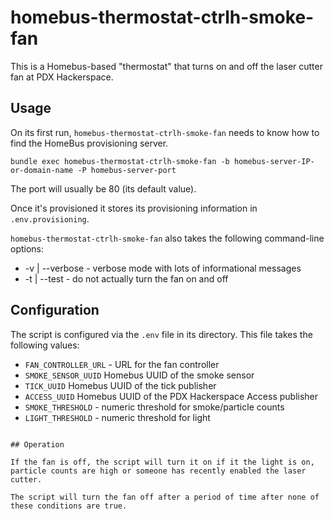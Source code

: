 # homebus-thermostat-ctrlh-smoke-fan

This is a Homebus-based "thermostat" that turns on and off the laser cutter fan at PDX Hackerspace.

## Usage

On its first run, `homebus-thermostat-ctrlh-smoke-fan` needs to know how to find the HomeBus provisioning server.

```
bundle exec homebus-thermostat-ctrlh-smoke-fan -b homebus-server-IP-or-domain-name -P homebus-server-port
```

The port will usually be 80 (its default value).

Once it's provisioned it stores its provisioning information in `.env.provisioning`.

`homebus-thermostat-ctrlh-smoke-fan` also takes the following command-line options:

- -v | --verbose - verbose mode with lots of informational messages
- -t | --test - do not actually turn the fan on and off

## Configuration

The script is configured via the `.env` file in its directory. This file takes the following values:
- `FAN_CONTROLLER_URL` - URL for the fan controller
- `SMOKE_SENSOR_UUID` Homebus UUID of the smoke sensor
- `TICK_UUID` Homebus UUID of the tick publisher
- `ACCESS_UUID` Homebus UUID of the PDX Hackerspace Access publisher
- `SMOKE_THRESHOLD` - numeric threshold for smoke/particle counts
- `LIGHT_THRESHOLD` - numeric threshold for light
```

## Operation

If the fan is off, the script will turn it on if it the light is on, particle counts are high or someone has recently enabled the laser cutter.

The script will turn the fan off after a period of time after none of these conditions are true.

